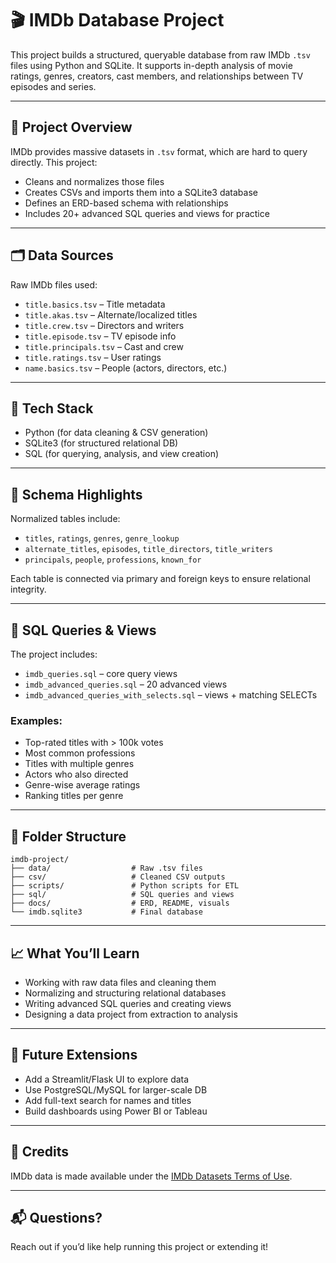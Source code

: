
# 🎬 IMDb Database Project

This project builds a structured, queryable database from raw IMDb `.tsv` files using Python and SQLite. It supports in-depth analysis of movie ratings, genres, creators, cast members, and relationships between TV episodes and series.

---

## 📌 Project Overview

IMDb provides massive datasets in `.tsv` format, which are hard to query directly. This project:
- Cleans and normalizes those files
- Creates CSVs and imports them into a SQLite3 database
- Defines an ERD-based schema with relationships
- Includes 20+ advanced SQL queries and views for practice

---

## 🗂️ Data Sources

Raw IMDb files used:
- `title.basics.tsv` – Title metadata
- `title.akas.tsv` – Alternate/localized titles
- `title.crew.tsv` – Directors and writers
- `title.episode.tsv` – TV episode info
- `title.principals.tsv` – Cast and crew
- `title.ratings.tsv` – User ratings
- `name.basics.tsv` – People (actors, directors, etc.)

---

## 🔧 Tech Stack

- Python (for data cleaning & CSV generation)
- SQLite3 (for structured relational DB)
- SQL (for querying, analysis, and view creation)

---

## 🧱 Schema Highlights

Normalized tables include:
- `titles`, `ratings`, `genres`, `genre_lookup`
- `alternate_titles`, `episodes`, `title_directors`, `title_writers`
- `principals`, `people`, `professions`, `known_for`

Each table is connected via primary and foreign keys to ensure relational integrity.

---

## 🧠 SQL Queries & Views

The project includes:
- `imdb_queries.sql` – core query views
- `imdb_advanced_queries.sql` – 20 advanced views
- `imdb_advanced_queries_with_selects.sql` – views + matching SELECTs

### Examples:
- Top-rated titles with > 100k votes
- Most common professions
- Titles with multiple genres
- Actors who also directed
- Genre-wise average ratings
- Ranking titles per genre

---

## 📂 Folder Structure

```
imdb-project/
├── data/                  # Raw .tsv files
├── csv/                   # Cleaned CSV outputs
├── scripts/               # Python scripts for ETL
├── sql/                   # SQL queries and views
├── docs/                  # ERD, README, visuals
└── imdb.sqlite3           # Final database
```

---

## 📈 What You’ll Learn

- Working with raw data files and cleaning them
- Normalizing and structuring relational databases
- Writing advanced SQL queries and creating views
- Designing a data project from extraction to analysis

---

## 🚀 Future Extensions

- Add a Streamlit/Flask UI to explore data
- Use PostgreSQL/MySQL for larger-scale DB
- Add full-text search for names and titles
- Build dashboards using Power BI or Tableau

---

## 🙌 Credits

IMDb data is made available under the [IMDb Datasets Terms of Use](https://www.imdb.com/interfaces/).

---

## 📬 Questions?

Reach out if you’d like help running this project or extending it!

